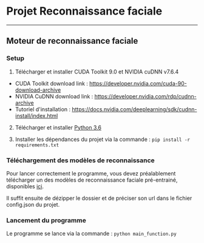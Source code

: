 # Projet Reconnaissance faciale
---

## Moteur de reconnaissance faciale

### Setup
1. Télécharger et installer CUDA Toolkit 9.0 et NVIDIA cuDNN v7.6.4
* CUDA Toolkit download link : https://developer.nvidia.com/cuda-90-download-archive
* NVIDIA CuDNN download link : https://developer.nvidia.com/rdp/cudnn-archive
* Tutoriel d'installation : https://docs.nvidia.com/deeplearning/sdk/cudnn-install/index.html

2. Télécharger et installer [Python 3.6](https://www.python.org/downloads/release/python-368/)

3. Installer les dépendances du projet via la commande : `pip install -r requirements.txt`

### Téléchargement des modèles de reconnaissance
Pour lancer correctement le programme, vous devez préalablement télécharger un des modèles de reconnaissance faciale pré-entrainé, disponibles [ici](https://github.com/deepinsight/insightface/wiki/Model-Zoo).

Il suffit ensuite de dézipper le dossier et de préciser son url dans le fichier config.json du projet.


### Lancement du programme
Le programme se lance via la commande : `python main_function.py`

